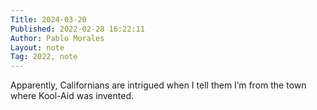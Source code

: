 ```yaml
---
Title: 2024-03-20
Published: 2022-02-28 16:22:11
Author: Pablo Morales
Layout: note
Tag: 2022, note
---
```

Apparently, Californians are intrigued when I tell them I’m from the town where Kool-Aid was invented.